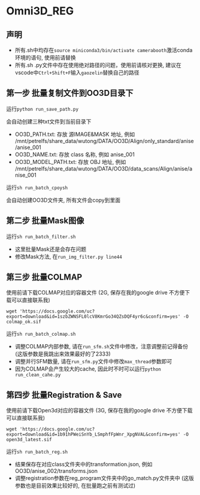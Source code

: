 # Omni3D_REG

## 声明

* 所有.sh中均存在`source miniconda3/bin/activate camerabooth`激活conda环境的语句, 使用前请替换
* 所有.sh .py文件中存在使用绝对路径的问题，使用前请核对更换, 建议在vscode中`Ctrl+Shift+F`输入`gaozelin`替换自己的路径

## 第一步 批量复制文件到OO3D目录下

运行`python run_save_path.py`

会自动创建三种txt文件到当前目录下
* OO3D_PATH.txt: 存放 源IMAGE&MASK 地址, 例如 /mnt/petrelfs/share_data/wutong/DATA/OO3D/Align/only_standard/anise/anise_001
* OO3D_NAME.txt: 存放 class 名称, 例如 anise_001
* OO3D_MODEL_PATH.txt: 存放 OBJ 地址, 例如 /mnt/petrelfs/share_data/wutong/DATA/OO3D/data_scans/Align/anise/anise_001

运行`sh run_batch_cpoysh`

会自动创建OO3D文件夹, 所有文件会copy到里面

## 第二步 批量Mask图像

运行`sh run_batch_filter.sh`

* 这里批量Mask还是会存在问题
* 修改Mask方法, 在`run_img_filter.py line44`

## 第三步 批量COLMAP

使用前请下载COLMAP对应的容器文件 (2G, 保存在我的google drive 不方便下载可以直接联系我)

`wget 'https://docs.google.com/uc?export=download&id=1szbZWNSFL0lcV8KmrGo34QZsDQF4yr6c&confirm=yes' -O colmap_ok.sif`

运行`sh run_batch_colmap.sh`

* 调整COLMAP内部参数, 请在`run_sfm.sh`文件中修改，注意调整前记得备份 (这版参数是我跳出来效果最好的了2333)
* 调整并行SFM数量, 请在`run_sfm.py`文件中修改`max_thread`参数即可
* 因为COLMAP会产生较大的cache, 因此时不时可以运行`python run_clean_cahe.py`

## 第四步 批量Registration & Save

使用前请下载Open3d对应的容器文件 (3G, 保存在我的google drive 不方便下载可以直接联系我)

`wget 'https://docs.google.com/uc?export=download&id=1b91hPWeiSnYb_LSmphfFpWnr_XpgNVAL&confirm=yes' -O open3d_latest.sif`

运行`sh run_batch_reg.sh`

* 结果保存在对应class文件夹中的transformation.json, 例如 OO3D/anise_002/transforms.json
* 调整registration参数在reg_program文件夹中的go_match.py文件夹中 (这版参数也是目前效果比较好的, 在批量跑之前有测试过)
